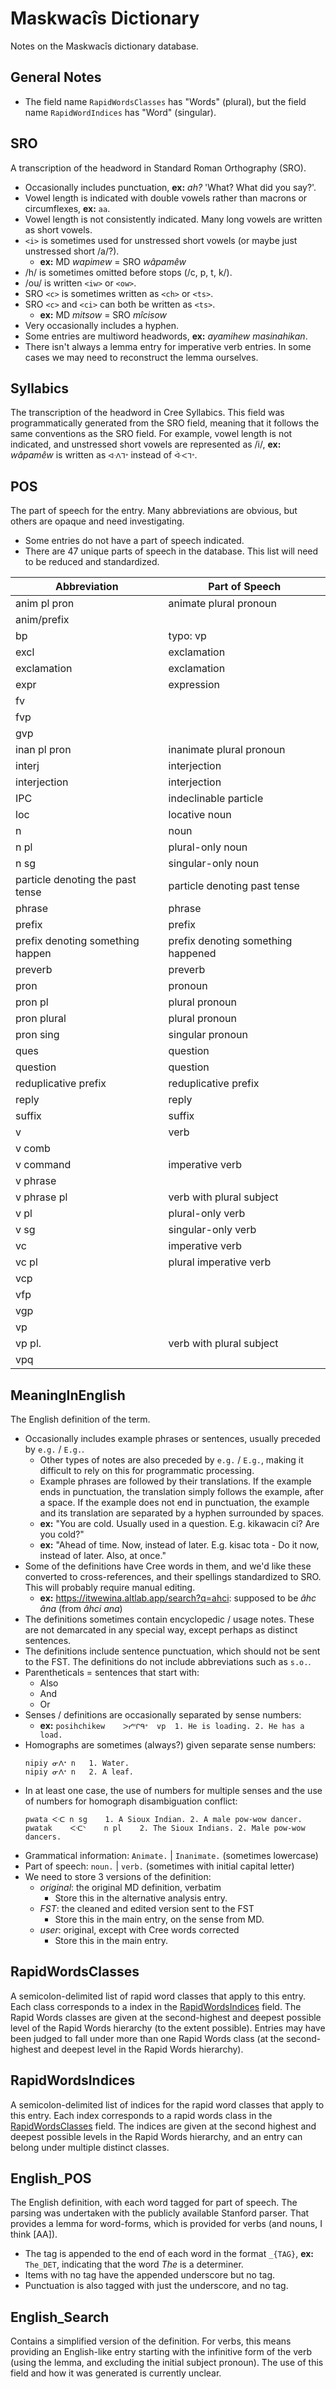 # Maskwacîs Dictionary

Notes on the Maskwacîs dictionary database.

## General Notes

* The field name `RapidWordsClasses` has "Words" (plural), but the field name `RapidWordIndices` has "Word" (singular).

## SRO

A transcription of the headword in Standard Roman Orthography (SRO).

* Occasionally includes punctuation, **ex:** _ah?_ 'What? What did you say?'.
* Vowel length is indicated with double vowels rather than macrons or circumflexes, **ex:** `aa`.
* Vowel length is not consistently indicated. Many long vowels are written as short vowels.
* `<i>` is sometimes used for unstressed short vowels (or maybe just unstressed short /a/?).
  - **ex:** MD _wapimew_ = SRO _wâpamêw_
* /h/ is sometimes omitted before stops (/c, p, t, k/).
* /ou/ is written `<iw>` or `<ow>`.
* SRO `<c>` is sometimes written as `<ch>` or `<ts>`.
* SRO `<c>` and `<ci>` can both be written as `<ts>`.
  - **ex:** MD _mitsow_ = SRO _mîcisow_
* Very occasionally includes a hyphen.
* Some entries are multiword headwords, **ex:** _ayamihew masinahikan_.
* There isn't always a lemma entry for imperative verb entries. In some cases we may need to reconstruct the lemma ourselves.

## Syllabics

The transcription of the headword in Cree Syllabics. This field was programmatically generated from the SRO field, meaning that it follows the same conventions as the SRO field. For example, vowel length is not indicated, and unstressed short vowels are represented as /i/, **ex:** _wâpamêw_ is written as `ᐊᐧᐱᒣᐤ` instead of `ᐚᐸᒣᐤ`.

## POS

The part of speech for the entry. Many abbreviations are obvious, but others are opaque and need investigating.

* Some entries do not have a part of speech indicated.
* There are 47 unique parts of speech in the database. This list will need to be reduced and standardized.

Abbreviation                     | Part of Speech
---------------------------------|---------------
anim pl pron                     | animate plural pronoun
anim/prefix                      |
bp                               | typo: vp
excl                             | exclamation
exclamation                      | exclamation
expr                             | expression
fv                               |
fvp                              |
gvp                              |
inan pl pron                     | inanimate plural pronoun
interj                           | interjection
interjection                     | interjection
IPC                              | indeclinable particle
loc                              | locative noun
n                                | noun
n pl                             | plural-only noun
n sg                             | singular-only noun
particle denoting the past tense | particle denoting past tense
phrase                           | phrase
prefix                           | prefix
prefix denoting something happen | prefix denoting something happened
preverb                          | preverb
pron                             | pronoun
pron pl                          | plural pronoun
pron plural                      | plural pronoun
pron sing                        | singular pronoun
ques                             | question
question                         | question
reduplicative prefix             | reduplicative prefix
reply                            | reply
suffix                           | suffix
v                                | verb
v comb                           |
v command                        | imperative verb
v phrase                         |
v phrase pl                      | verb with plural subject
v pl                             | plural-only verb
v sg                             | singular-only verb
vc                               | imperative verb
vc pl                            | plural imperative verb
vcp                              |
vfp                              |
vgp                              |
vp                               |
vp pl.                           | verb with plural subject
vpq                              |

## MeaningInEnglish

The English definition of the term.

* Occasionally includes example phrases or sentences, usually preceded by `e.g.` / `E.g.`.
  - Other types of notes are also preceded by `e.g.` / `E.g.`, making it difficult to rely on this for programmatic processing.
  - Example phrases are followed by their translations. If the example ends in punctuation, the translation simply follows the example, after a space. If the example does not end in punctuation, the example and its translation are separated by a hyphen surrounded by spaces.
  - **ex:** "You are cold. Usually used in a question. E.g. kikawacin ci? Are you cold?"
  - **ex:** "Ahead of time. Now, instead of later. E.g. kisac tota - Do it now, instead of later. Also, at once."
* Some of the definitions have Cree words in them, and we'd like these converted to cross-references, and their spellings standardized to SRO. This will probably require manual editing.
  - **ex:** https://itwewina.altlab.app/search?q=ahci: supposed to be _âhc âna_ (from _âhci ana_)
* The definitions sometimes contain encyclopedic / usage notes. These are not demarcated in any special way, except perhaps as distinct sentences.
* The definitions include sentence punctuation, which should not be sent to the FST. The definitions do not include abbreviations such as `s.o.`.
* Parentheticals = sentences that start with:
  - Also
  - And
  - Or
* Senses / definitions are occasionally separated by sense numbers:
  - **ex:** `posihchikew	ᐳᓯᐦᒋᑫᐤ	vp	1. He is loading. 2. He has a load.`
* Homographs are sometimes (always?) given separate sense numbers:
  ```
  nipiy	ᓂᐱᕀ	n	1. Water.
  nipiy	ᓂᐱᕀ	n	2. A leaf.
  ```
* In at least one case, the use of numbers for multiple senses and the use of numbers for homograph disambiguation conflict:
  ```
  pwata	ᐸᐧᑕ	n sg	1. A Sioux Indian. 2. A male pow-wow dancer.
  pwatak	ᐸᐧᑕᐠ	n pl	2. The Sioux Indians. 2. Male pow-wow dancers.
  ```
* Grammatical information: `Animate.` | `Inanimate.` (sometimes lowercase)
* Part of speech: `noun.` | `verb.` (sometimes with initial capital letter)
* We need to store 3 versions of the definition:
  - _original_: the original MD definition, verbatim
    - Store this in the alternative analysis entry.
  - _FST_: the cleaned and edited version sent to the FST
    - Store this in the main entry, on the sense from MD.
  - _user_: original, except with Cree words corrected
    - Store this in the main entry.

## RapidWordsClasses

A semicolon-delimited list of rapid word classes that apply to this entry. Each class corresponds to a index in the [RapidWordsIndices](#RapidWordsIndices) field. The Rapid Words classes are given at the second-highest and deepest possible level of the Rapid Words hierarchy (to the extent possible). Entries may have been judged to fall under more than one Rapid Words class (at the second-highest and deepest level in the Rapid Words hierarchy).

## RapidWordsIndices

A semicolon-delimited list of indices for the rapid word classes that apply to this entry. Each index corresponds to a rapid words class in the [RapidWordsClasses](#RapidWordsClasses) field. The indices are given at the second highest and deepest possible levels in the Rapid Words hierarchy, and an entry can belong under multiple distinct classes.

## English_POS

The English definition, with each word tagged for part of speech. The parsing was undertaken with the publicly available Stanford parser. That provides a lemma for word-forms, which is provided for verbs (and nouns, I think [AA]).

* The tag is appended to the end of each word in the format `_{TAG}`, **ex:** `The_DET`, indicating that the word _The_ is a determiner.
* Items with no tag have the appended underscore but no tag.
* Punctuation is also tagged with just the underscore, and no tag.

## English_Search

Contains a simplified version of the definition. For verbs, this means providing an English-like entry starting with the infinitive form of the verb (using the lemma, and excluding the initial subject pronoun). The use of this field and how it was generated is currently unclear.

